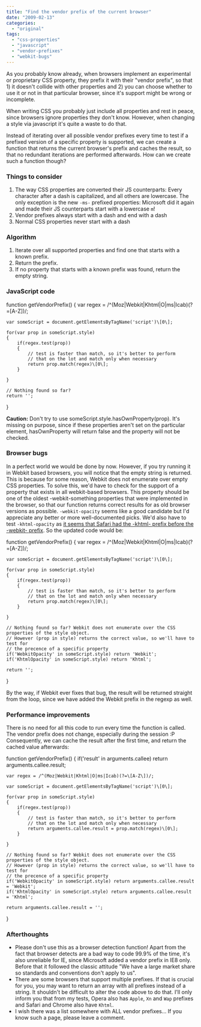 ```yaml
---
title: "Find the vendor prefix of the current browser"
date: "2009-02-13"
categories: 
  - "original"
tags: 
  - "css-properties"
  - "javascript"
  - "vendor-prefixes"
  - "webkit-bugs"
---
```


As you probably know already, when browsers implement an experimental or proprietary CSS property, they prefix it with their "vendor prefix", so that 1) it doesn't collide with other properties and 2) you can choose whether to use it or not in that particular browser, since it's support might be wrong or incomplete.

When writing CSS you probably just include all properties and rest in peace, since browsers ignore properties they don't know. However, when changing a style via javascript it's quite a waste to do that.

Instead of iterating over all possible vendor prefixes every time to test if a prefixed version of a specific property is supported, we can create a function that returns the current browser's prefix and caches the result, so that no redundant iterations are performed afterwards. How can we create such a function though?

### Things to consider

1. The way CSS properties are converted their JS counterparts: Every character after a dash is capitalized, and all others are lowercase. The only exception is the new `-ms-` prefixed properties: Microsoft did it again and made their JS counterparts start with a lowercase `m`!
2. Vendor prefixes always start with a dash and end with a dash
3. Normal CSS properties never start with a dash

### Algorithm

1. Iterate over all supported properties and find one that starts with a known prefix.
2. Return the prefix.
3. If no property that starts with a known prefix was found, return the empty string.

### JavaScript code

function getVendorPrefix()
{
	var regex = /^(Moz|Webkit|Khtml|O|ms|Icab)(?=\[A-Z\])/;

	var someScript = document.getElementsByTagName('script')\[0\];

	for(var prop in someScript.style)
	{
		if(regex.test(prop))
		{
			// test is faster than match, so it's better to perform
			// that on the lot and match only when necessary
			return prop.match(regex)\[0\];
		}

	}

	// Nothing found so far?
	return '';
}

**Caution:** Don't try to use someScript.style.hasOwnProperty(prop). It's missing on purpose, since if these properties aren't set on the particular element, hasOwnProperty will return false and the property will not be checked.

### Browser bugs

In a perfect world we would be done by now. However, if you try running it in Webkit based browsers, you will notice that the empty string is returned. This is because for some reason, Webkit does not enumerate over empty CSS properties. To solve this, we'd have to check for the support of a property that exists in all webkit-based browsers. This property should be one of the oldest -webkit-something properties that were implemented in the browser, so that our function returns correct results for as old browser versions as possible. `-webkit-opacity` seems like a good candidate but I'd appreciate any better or more well-documented picks. We'd also have to test `-khtml-opacity` as [it seems that Safari had the -khtml- prefix before the -webkit- prefix](http://webkit.org/blog/22/css3-goodies-borders-and-backgrounds/#comment-121). So the updated code would be:

function getVendorPrefix()
{
	var regex = /^(Moz|Webkit|Khtml|O|ms|Icab)(?=\[A-Z\])/;

	var someScript = document.getElementsByTagName('script')\[0\];

	for(var prop in someScript.style)
	{
		if(regex.test(prop))
		{
			// test is faster than match, so it's better to perform
			// that on the lot and match only when necessary
			return prop.match(regex)\[0\];
		}

	}

	// Nothing found so far? Webkit does not enumerate over the CSS properties of the style object.
	// However (prop in style) returns the correct value, so we'll have to test for
	// the precence of a specific property
	if('WebkitOpacity' in someScript.style) return 'Webkit';
	if('KhtmlOpacity' in someScript.style) return 'Khtml';

	return '';
}

By the way, if Webkit ever fixes that bug, the result will be returned straight from the loop, since we have added the Webkit prefix in the regexp as well.

### Performance improvements

There is no need for all this code to run every time the function is called. The vendor prefix does not change, especially during the session :P Consequently, we can cache the result after the first time, and return the cached value afterwards:

function getVendorPrefix()
{
	if('result' in arguments.callee) return arguments.callee.result;

	var regex = /^(Moz|Webkit|Khtml|O|ms|Icab)(?=\[A-Z\])/;

	var someScript = document.getElementsByTagName('script')\[0\];

	for(var prop in someScript.style)
	{
		if(regex.test(prop))
		{
			// test is faster than match, so it's better to perform
			// that on the lot and match only when necessary
			return arguments.callee.result = prop.match(regex)\[0\];
		}

	}

	// Nothing found so far? Webkit does not enumerate over the CSS properties of the style object.
	// However (prop in style) returns the correct value, so we'll have to test for
	// the precence of a specific property
	if('WebkitOpacity' in someScript.style) return arguments.callee.result = 'Webkit';
	if('KhtmlOpacity' in someScript.style) return arguments.callee.result = 'Khtml';

	return arguments.callee.result = '';
}

### Afterthoughts

- Please don't use this as a browser detection function! Apart from the fact that browser detects are a bad way to code 99.9% of the time, it's also unreliable for IE, since Microsoft added a vendor prefix in IE8 only. Before that it followed the classic attitude "We have a large market share so standards and conventions don't apply to us".
- There are some browsers that support multiple prefixes. If that is crucial for you, you may want to return an array with all prefixes instead of a string. It shouldn't be difficult to alter the code above to do that. I'll only inform you that from my tests, Opera also has `Apple`, `Xn` and `Wap` prefixes and Safari and Chrome also have `Khtml`.
- I wish there was a list somewhere with ALL vendor prefixes... If you know such a page, please leave a comment.
